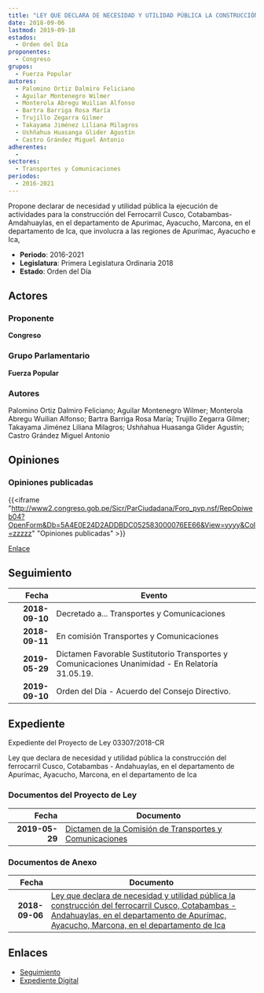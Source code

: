 ```yaml
---
title: "LEY QUE DECLARA DE NECESIDAD Y UTILIDAD PÚBLICA LA CONSTRUCCIÓN DEL FERROCARRIL CUSCO, COTABAMBAS-ANDAHUAYLAS, EN EL DEPARTAMENTO DE APURÍMAC, AYACUCHO, MARCONA, EN EL DEPARTAMENTO DE ICA"
date: 2018-09-06
lastmod: 2019-09-10
estados: 
  - Orden del Día
proponentes: 
  - Congreso
grupos: 
  - Fuerza Popular
autores: 
  - Palomino Ortiz Dalmiro Feliciano
  - Aguilar Montenegro Wilmer
  - Monterola Abregu Wuilian Alfonso
  - Bartra Barriga Rosa María
  - Trujillo Zegarra Gilmer
  - Takayama Jiménez Liliana Milagros
  - Ushñahua Huasanga Glider Agustín
  - Castro Grández Miguel Antonio
adherentes: 
  - 
sectores: 
  - Transportes y Comunicaciones
periodos: 
  - 2016-2021
---
```


Propone declarar de necesidad y utilidad pública la ejecución de actividades para la construcción del Ferrocarril Cusco, Cotabambas-Amdahuaylas, en el departamento de Apurimac, Ayacucho, Marcona, en el departamento de Ica, que involucra a las regiones de Apurímac, Ayacucho e Ica,

- **Periodo**: 2016-2021
- **Legislatura**: Primera Legislatura Ordinaria 2018
- **Estado**: Orden del Día

## Actores

### Proponente

**Congreso**

### Grupo Parlamentario

**Fuerza Popular**

### Autores

Palomino Ortiz Dalmiro Feliciano; Aguilar Montenegro Wilmer; Monterola Abregu Wuilian Alfonso; Bartra Barriga Rosa María; Trujillo Zegarra Gilmer; Takayama Jiménez Liliana Milagros; Ushñahua Huasanga Glider Agustín; Castro Grández Miguel Antonio


## Opiniones

### Opiniones publicadas

{{<iframe "http://www2.congreso.gob.pe/Sicr/ParCiudadana/Foro_pvp.nsf/RepOpiweb04?OpenForm&Db=5A4E0E24D2ADDBDC052583000076EE66&View=yyyy&Col=zzzzz" "Opiniones publicadas" >}}

[Enlace](http://www2.congreso.gob.pe/Sicr/ParCiudadana/Foro_pvp.nsf/RepOpiweb04?OpenForm&Db=5A4E0E24D2ADDBDC052583000076EE66&View=yyyy&Col=zzzzz)

## Seguimiento

| Fecha | Evento |
|------:|--------|
| **2018-09-10** | Decretado a... Transportes y Comunicaciones|
| **2018-09-11** | En comisión Transportes y Comunicaciones|
| **2019-05-29** | Dictamen Favorable Sustitutorio Transportes y Comunicaciones Unanimidad - En Relatoría 31.05.19.|
| **2019-09-10** | Orden del Día - Acuerdo del Consejo Directivo.|


## Expediente

Expediente del Proyecto de Ley 03307/2018-CR

Ley que declara de necesidad y utilidad pública la construcción del ferrocarril Cusco, Cotabambas - Andahuaylas, en el departamento de Apurímac, Ayacucho, Marcona, en el departamento de Ica


### Documentos del Proyecto de Ley

| Fecha | Documento |
|------:|--------|
| **2019-05-29** | [Dictamen de la Comisión de Transportes y Comunicaciones](http://www.leyes.congreso.gob.pe/Documentos/2016_2021/Dictamenes/Proyectos_de_Ley/03307DC23MAY20190529.pdf) |

### Documentos de Anexo

| Fecha | Documento |
|------:|--------|
| **2018-09-06** | [Ley que declara de necesidad y utilidad pública la construcción del ferrocarril Cusco, Cotabambas - Andahuaylas, en el departamento de Apurímac, Ayacucho, Marcona, en el departamento de Ica](http://www.leyes.congreso.gob.pe/Documentos/2016_2021/Proyectos_de_Ley_y_de_Resoluciones_Legislativas/PL0330720180906.pdf) |

## Enlaces 

- [Seguimiento](http://www2.congreso.gob.pe/Sicr/TraDocEstProc/CLProLey2016.nsf/f7fff46988ca05b1052578e100829cc7/a58dcf21bedee16b052583000071c437?OpenDocument)
- [Expediente Digital](http://www2.congreso.gob.pe/Sicr/TraDocEstProc/CLProLey2016.nsf/f7fff46988ca05b1052578e100829cc7/a58dcf21bedee16b052583000071c437?OpenDocument&Click=05257FB7005EB655.eb71d0cf91d8294e05256cdf006b5706/$Body/0.1C6C)
